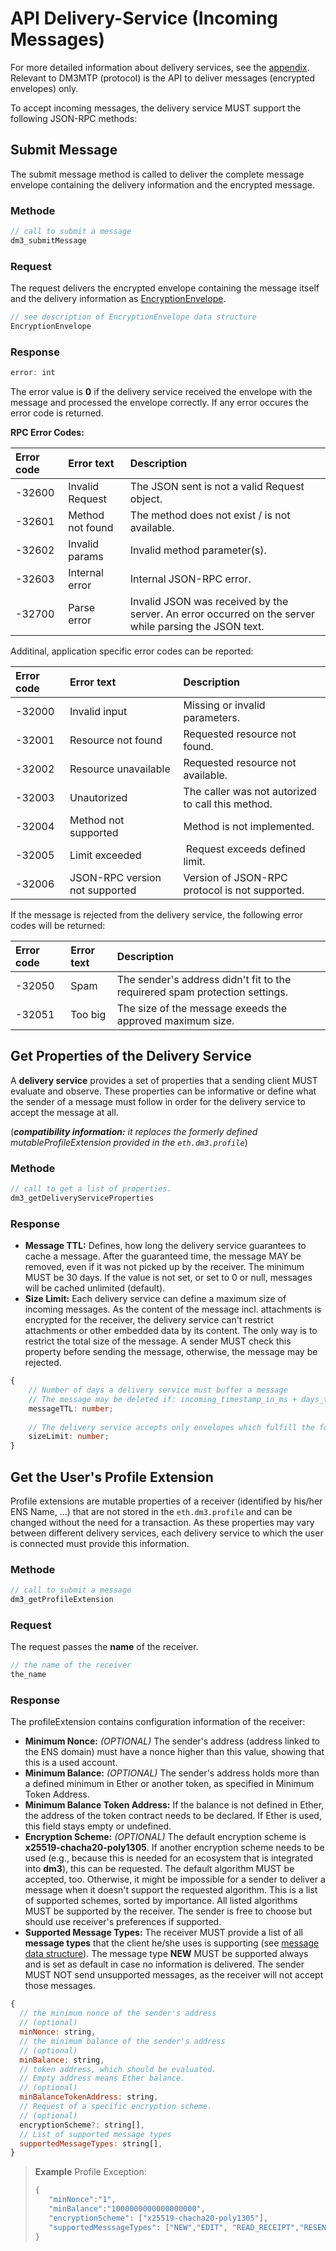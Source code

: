 # API Delivery-Service (Incoming Messages)

For more detailed information about delivery services, see the [appendix](mtp-appendix.md#appendix). Relevant to DM3MTP (protocol) is the API to deliver messages (encrypted envelopes) only.

To accept incoming messages, the delivery service MUST support the following JSON-RPC methods:

## Submit Message

The submit message method is called to deliver the complete message envelope containing the delivery information and the encrypted message.

### Methode

```TypeScript
// call to submit a message
dm3_submitMessage 
```

### Request

The request delivers the encrypted envelope containing the message itself and the delivery information as [EncryptionEnvelope](mtp-transport.md#encryption-envelope-data-structure).

```TypeScript
// see description of EncryptionEnvelope data structure
EncryptionEnvelope
```

### Response

```TypeScript
error: int
```

The error value is **0** if the delivery service received the envelope with the message and processed the envelope correctly. If any error occures the error code is returned.

**RPC Error Codes:**

| Error code | Error text  | Description |
|:---|:---|:---|
| -32600 | Invalid Request | The JSON sent is not a valid Request object.|
| -32601 | Method not found | The method does not exist / is not available.|
| -32602 | Invalid params | Invalid method parameter(s).|
| -32603 | Internal error | Internal JSON-RPC error.|
| -32700 | Parse error | Invalid JSON was received by the server. An error occurred on the server while parsing the JSON text.|

Additinal, application specific error codes can be reported:

| Error code | Error text  | Description |
|:---|:---|:---|
| -32000 | Invalid input | Missing or invalid parameters.|
| -32001 | Resource not found | Requested resource not found.|
| -32002 | Resource unavailable | Requested resource not available.|
| -32003 | Unautorized | The caller was not autorized to call this method.|
| -32004 | Method not supported | Method is not implemented.|
| -32005 | Limit exceeded | Request exceeds defined limit.|
| -32006 | JSON-RPC version not supported | Version of JSON-RPC protocol is not supported.|

If the message is rejected from the delivery service, the following error codes will be returned:

| Error code | Error text  | Description |
|:---|:---|:---|
| -32050 | Spam | The sender's address didn't fit to the requirered spam protection settings.|
| -32051 | Too big | The size of the message exeeds the approved maximum size.|

## Get Properties of the Delivery Service

A **delivery service** provides a set of properties that a sending client MUST evaluate and observe. These properties can be informative or define what the sender of a message must follow in order for the delivery service to accept the message at all.

(_**compatibility information:** it replaces the formerly defined mutableProfileExtension provided in the `eth.dm3.profile`_)

### Methode

```TypeScript
// call to get a list of properties. 
dm3_getDeliveryServiceProperties
```

### Response

* **Message TTL:** Defines, how long the delivery service guarantees to cache a message. After the guaranteed time, the message MAY be removed, even if it was not picked up by the receiver. The minimum MUST be 30 days. If the value is not set, or set to 0 or null, messages will be cached unlimited (default).
* **Size Limit:** Each delivery service can define a maximum size of incoming messages. As the content of the message incl. attachments is encrypted for the receiver, the delivery service can't restrict attachments or other embedded data by its content. The only way is to restrict the total size of the message.
A sender MUST check this property before sending the message, otherwise, the message may be rejected.

```TypeScript
{
    // Number of days a delivery service must buffer a message
    // The message may be deleted if: incoming_timestamp_in_ms + days_to_ms(messageTTL) < now_in_ms
    messageTTL: number;
  
    // The delivery service accepts only envelopes which fulfill the following condition: sizeInBytes(envelope) <= sizeLimit
    sizeLimit: number; 
}
```

## Get the User's Profile Extension

Profile extensions are mutable properties of a receiver (identified by his/her ENS Name, ...) that are not stored in the `eth.dm3.profile` and can be changed without the need for a transaction. As these properties may vary between different delivery services, each delivery service to which the user is connected must provide this information.

### Methode

```TypeScript
// call to submit a message
dm3_getProfileExtension
```

### Request

The request passes the **name** of the receiver.

```TypeScript
// the name of the receiver
the_name
```

### Response

The profileExtension contains configuration information of the receiver:

* **Minimum Nonce:** _(OPTIONAL)_ The sender's address (address linked to the ENS domain) must have a nonce higher than this value, showing that this is a used account.
* **Minimum Balance:** _(OPTIONAL)_ The sender's address holds more than a defined minimum in Ether or another token, as specified in Minimum Token Address.
* **Minimum Balance Token Address:** If the balance is not defined in Ether, the address of the token contract needs to be declared. If Ether is used, this field stays empty or undefined.
* **Encryption Scheme:** _(OPTIONAL)_ The default encryption scheme is **x25519-chacha20-poly1305**. If another encryption scheme needs to be used (e.g., because this is needed for an ecosystem that is integrated into **dm3**), this can be requested. The default algorithm MUST be accepted, too. Otherwise, it might be impossible for a sender to deliver a message when it doesn't support the requested algorithm.
This is a list of supported schemes, sorted by importance. All listed algorithms MUST be supported by the receiver. The sender is free to choose but should use receiver's preferences if supported.
* **Supported Message Types:** The receiver MUST provide a list of all **message types** that the client he/she uses is supporting (see [message data structure](mtp-transport.md#message_data_structure)).
The message type **NEW** MUST be supported always and is set as default in case no information is delivered.
The sender MUST NOT send unsupported messages, as the receiver will not accept those messages.

```JavaScript
{
  // the minimum nonce of the sender's address
  // (optional)
  minNonce: string,
  // the minimum balance of the sender's address 
  // (optional)
  minBalance: string,
  // token address, which should be evaluated. 
  // Empty address means Ether balance.
  // (optional)
  minBalanceTokenAddress: string,
  // Request of a specific encryption scheme.
  // (optional)
  encryptionScheme?: string[],
  // List of supported message types
  supportedMessageTypes: string[],
}
```

> **Example** Profile Exception:
>
> ```JavaScript
> {
>    "minNonce":"1",
>    "minBalance":"1000000000000000000",
>    "encryptionScheme": ["x25519-chacha20-poly1305"],
>    "supportedMesssageTypes": ["NEW","EDIT", "READ_RECEIPT","RESEND_REQUEST"],
> }
> ```
